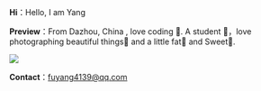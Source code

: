 **Hi**：Hello, I am Yang 

**Preview**：From Dazhou, China , love coding 🐑. A student 🏫，love photographing beautiful things🌿 and a little fat🍔 and Sweet🍬.

<img
src="https://readme-typing-svg.herokuapp.com/?lines=我怀念的是无话不说;我怀念的是一起做梦&font=Roboto" />

**Contact**：fuyang4139@qq.com